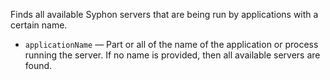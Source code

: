 Finds all available Syphon servers that are being run by applications with a certain name. 

   - `applicationName` — Part or all of the name of the application or process running the server. If no name is provided, then all available servers are found. 
